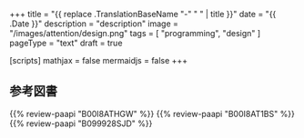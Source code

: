+++
title = "{{ replace .TranslationBaseName "-" " " | title }}"
date =  "{{ .Date }}"
description = "description"
image = "/images/attention/design.png"
tags = [ "programming", "design" ]
pageType = "text"
draft = true

[scripts]
  mathjax = false
  mermaidjs = false
+++
















[OpenJDK]: http://openjdk.java.net/
[Go]: https://golang.org/ "The Go Programming Language"
[Go 言語]: https://golang.org/ "The Go Programming Language"
[Ubuntu]: https://www.ubuntu.com/ "The leading operating system for PCs, IoT devices, servers and the cloud | Ubuntu"

## 参考図書

{{% review-paapi "B00I8ATHGW" %}} <!-- 増補改訂版 Java言語で学ぶデザインパターン入門 -->
{{% review-paapi "B00I8AT1BS" %}} <!-- Java言語で学ぶデザインパターン入門 マルチスレッド編 -->
{{% review-paapi "B099928SJD" %}} <!-- プログラミング言語Go -->
